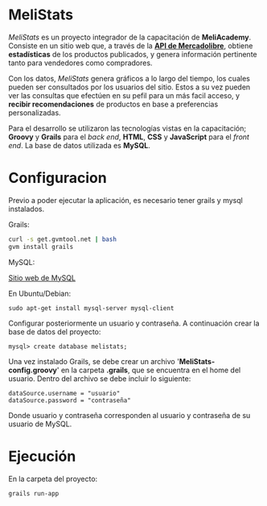 # MeliStats

*MeliStats* es un proyecto integrador de la  capacitación de **MeliAcademy**.
  Consiste en un sitio web que, a través de la [**API de Mercadolibre**](http://developers.mercadolibre.com), obtiene
  **estadísticas** de los productos publicados, y genera información pertinente tanto para
  vendedores como compradores.
  
  Con los datos, *MeliStats* genera gráficos a lo largo del tiempo, los cuales pueden 
  ser consultados por los usuarios del sitio.
  Estos a su vez pueden ver las consultas que efectúen en su pefil para un más facil
  acceso, y **recibir recomendaciones** de productos en base a preferencias personalizadas.
  
  Para el desarrollo se utilizaron las tecnologías vistas en la capacitación; **Groovy** y **Grails** para el *back end*,
  **HTML**, **CSS** y **JavaScript** para el  *front end*. La base de datos utilizada es **MySQL**.
  
Configuracion
=============

Previo a poder ejecutar la aplicación, es necesario tener grails y mysql instalados.

Grails:
```bash
curl -s get.gvmtool.net | bash
gvm install grails
```

MySQL:

  [Sitio web de MySQL](http://www.mysql.com/downloads/)
  
  En Ubuntu/Debian: 
  ```
  sudo apt-get install mysql-server mysql-client
  ```
  
  Configurar posteriormente un usuario y contraseña. A continuación crear la base de datos del proyecto:
  ```
  mysql> create database melistats;
  ```
  
Una vez instalado Grails, se debe crear un archivo '**MeliStats-config.groovy**' en la carpeta **.grails**, 
que se encuentra en el home del usuario. Dentro del archivo se debe incluir lo siguiente:

```
dataSource.username = "usuario"
dataSource.password = "contraseña"

```
Donde usuario y contraseña corresponden al usuario y contraseña de su usuario de MySQL.

Ejecución
=========

En la carpeta del proyecto:

```
grails run-app
```
